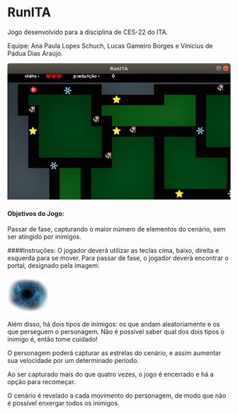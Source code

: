 # RunITA

Jogo desenvolvido para a disciplina de CES-22 do ITA. 

Equipe: Ana Paula Lopes Schuch, Lucas Gameiro Borges e Vinícius de Pádua Dias Araújo.

![](CodeSource/img/telajogo.png)

#### Objetivos do Jogo:
Passar de fase, capturando o maior número de elementos do cenário, sem ser atingido por inimigos.

####Instruções:
O jogador deverá utilizar as teclas cima, baixo, direita e esquerda para se mover. 
Para passar de fase, o jogador deverá encontrar o portal, designado pela imagem:
 

![](<CodeSource/img/endphase.png>)

Além disso, há dois tipos de inimigos: os que andam aleatoriamente e os que perseguem o personagem.
Não é possível saber qual dos dois tipos o inimigo é, então tome cuidado!

O personagem poderá capturar as estrelas do cenário, e assim aumentar sua velocidade por um determinado período.

Ao ser capturado mais do que quatro vezes, o jogo é encerrado e há a opção para recomeçar.

O cenário é revelado a cada movimento do personagem, de modo que não é possível enxergar todos os inimigos.
